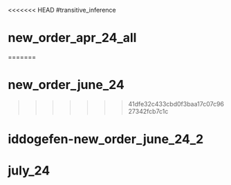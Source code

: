 <<<<<<< HEAD
#transitive_inference
# new_order_apr_24_all
=======
# new_order_june_24
>>>>>>> 41dfe32c433cbd0f3baa17c07c9627342fcb7c1c
# iddogefen-new_order_june_24_2
# july_24
